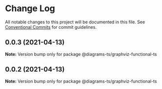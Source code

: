 # Change Log

All notable changes to this project will be documented in this file.
See [Conventional Commits](https://conventionalcommits.org) for commit guidelines.

## 0.0.3 (2021-04-13)

**Note:** Version bump only for package @diagrams-ts/graphviz-functional-ts





## 0.0.2 (2021-04-13)

**Note:** Version bump only for package @diagrams-ts/graphviz-functional-ts

